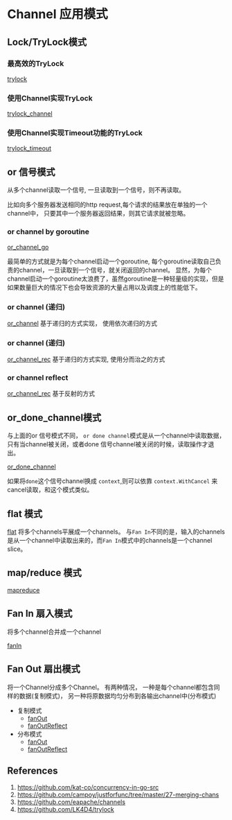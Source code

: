 # Channel 应用模式



## Lock/TryLock模式

### 最高效的TryLock

[trylock]()

### 使用Channel实现TryLock

[trylock_channel]()

### 使用Channel实现Timeout功能的TryLock

[trylock_timeout]()

## or 信号模式
从多个channel读取一个信号, 一旦读取到一个信号，则不再读取。

比如向多个服务器发送相同的http request,每个请求的结果放在单独的一个channel中， 只要其中一个服务器返回结果，则其它请求就被忽略。

### or channel by  goroutine

[or_channel_go]()

最简单的方式就是为每个channel启动一个goroutine, 每个goroutine读取自己负责的channel，一旦读取到一个信号，就关闭返回的channel。
显然，为每个channel启动一个goroutine太浪费了，虽然goroutine是一种轻量级的实现，但是如果数量巨大的情况下也会导致资源的大量占用以及调度上的性能低下。


### or channel (递归)

[or_channel]()
基于递归的方式实现， 使用依次递归的方式

### or channel (递归)

[or_channel_rec]()
基于递归的方式实现, 使用分而治之的方式

### or channel reflect

[or_channel_rec]()
基于反射的方式

## or_done_channel模式

与上面的or 信号模式不同， `or done channel`模式是从一个channel中读取数据，只有当channel被关闭，或者done 信号channel被关闭的时候，读取操作才退出。

[or_done_channel]()

如果将`done`这个信号channel换成 `context`,则可以依靠 `context.WithCancel` 来cancel读取，和这个模式类似。

## flat 模式

[flat]()
将多个channels平展成一个channels。 与`Fan In`不同的是，输入的channels是从一个channel中读取出来的，而`Fan In`模式中的channels是一个channel slice。

## map/reduce 模式

[mapreduce]()


## Fan In 扇入模式

将多个channel合并成一个channel

[fanIn]()

## Fan Out 扇出模式

将一个Channel分成多个Channel。 有两种情况， 一种是每个channel都包含同样的数据(复制模式)， 另一种将原数据均匀分布到各输出channel中(分布模式)

- 复制模式
  - [fanOut]()
  - [fanOutReflect]()
- 分布模式
  - [fanOut]()
  - [fanOutReflect]()

## References
1. https://github.com/kat-co/concurrency-in-go-src
2. https://github.com/campoy/justforfunc/tree/master/27-merging-chans
3. https://github.com/eapache/channels
4. https://github.com/LK4D4/trylock